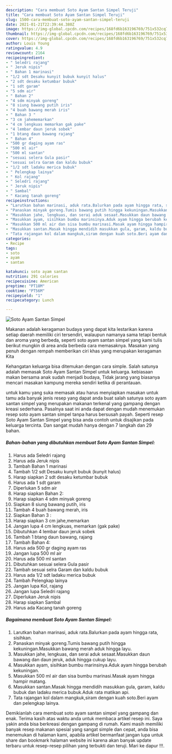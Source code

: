 ```yaml
---
description: "Cara membuat Soto Ayam Santan Simpel Teruji"
title: "Cara membuat Soto Ayam Santan Simpel Teruji"
slug: 1500-cara-membuat-soto-ayam-santan-simpel-teruji
date: 2021-01-21T22:39:44.380Z
image: https://img-global.cpcdn.com/recipes/168fd6b163196769/751x532cq70/soto-ayam-santan-simpel-foto-resep-utama.jpg
thumbnail: https://img-global.cpcdn.com/recipes/168fd6b163196769/751x532cq70/soto-ayam-santan-simpel-foto-resep-utama.jpg
cover: https://img-global.cpcdn.com/recipes/168fd6b163196769/751x532cq70/soto-ayam-santan-simpel-foto-resep-utama.jpg
author: Louis Young
ratingvalue: 4.9
reviewcount: 2164
recipeingredient:
- " Seledri rajang"
- " Jeruk nipis"
- " Bahan 1 marinasi"
- "1/2 sdt Desaku kunyit bubuk kunyit halus"
- "2 sdt desaku ketumbar bubuk"
- "1 sdt garam"
- "5 sdm air"
- " Bahan 2"
- "4 sdm minyak goreng"
- "8 siung bawang putih iris"
- "4 buah bawang merah iris"
- " Bahan 3 "
- "3 cm jahememarkan"
- "4 cm lengkuas memarkan gak pake"
- "4 lembar daun jeruk sobek"
- "1 btang daun bawang rajang"
- " Bahan 4"
- "500 gr daging ayam ras"
- "500 ml air"
- "500 ml santan"
- "sesuai selera Gula pasir"
- "sesuai selra Garam dan kaldu bubuk"
- "1/2 sdt ladaku merica bubuk"
- " Pelengkap lainya"
- " Kol rajang"
- " Seledri rajang"
- " Jeruk nipis"
- " Sambal"
- " Kacang tanah goreng"
recipeinstructions:
- "Larutkan bahan marinasi, aduk rata.Balurkan pada ayam hingga rata, sisihkan."
- "Panaskan minyak goreng.Tumis bawang putih hingga kekuningan.Masukkan bawang merah aduk hingga layu."
- "Masukkan jahe, lengkuas, dan serai aduk sesaat.Masukkan daun bawang dan daun jeruk, aduk hingga cukup layu."
- "Masukkan ayam, sisihkan bumbu marinsinya.Aduk ayam hingga berubah kekuningan."
- "Masukkan 500 ml air dan sisa bumbu marinasi.Masak ayam hingga hampir matang."
- "Masukkan santan.Masak hingga mendidih masukkan gula, garam, kaldu bubuk dan ladaku merica bubuk.Aduk rata matikan api."
- "Tata rajangan kol dalam mangkuk,siram dengan kuah soto.Beri ayam dan pelengkap lainya."
categories:
- Recipe
tags:
- soto
- ayam
- santan

katakunci: soto ayam santan 
nutrition: 291 calories
recipecuisine: American
preptime: "PT18M"
cooktime: "PT56M"
recipeyield: "1"
recipecategory: Lunch

---
```



![Soto Ayam Santan Simpel](https://img-global.cpcdn.com/recipes/168fd6b163196769/751x532cq70/soto-ayam-santan-simpel-foto-resep-utama.jpg)

Makanan adalah keragaman budaya yang dapat kita lestarikan karena setiap daerah memiliki ciri tersendiri, walaupun namanya sama tetapi bentuk dan aroma yang berbeda, seperti soto ayam santan simpel yang kami tulis berikut mungkin di area anda berbeda cara memasaknya. Masakan yang penuh dengan rempah memberikan ciri khas yang merupakan keragaman Kita



Kehangatan keluarga bisa ditemukan dengan cara simple. Salah satunya adalah memasak Soto Ayam Santan Simpel untuk keluarga. kebiasaan makan bersama anak sudah menjadi budaya, Tidak jarang yang biasanya mencari masakan kampung mereka sendiri ketika di perantauan.

untuk kamu yang suka memasak atau harus menyiapkan masakan untuk tamu ada banyak jenis resep yang dapat anda buat salah satunya soto ayam santan simpel yang merupakan makanan terkenal yang gampang dengan kreasi sederhana. Pasalnya saat ini anda dapat dengan mudah menemukan resep soto ayam santan simpel tanpa harus bersusah payah.
Seperti resep Soto Ayam Santan Simpel yang bisa anda contoh untuk disajikan pada keluarga tercinta. Dan sangat mudah hanya dengan 7 langkah dan 29 bahan.


<!--inarticleads1-->

##### Bahan-bahan yang dibutuhkan membuat Soto Ayam Santan Simpel:

1. Harus ada  Seledri rajang
1. Harus ada  Jeruk nipis
1. Tambah  Bahan 1 marinasi
1. Tambah 1/2 sdt Desaku kunyit bubuk (kunyit halus)
1. Harap siapkan 2 sdt desaku ketumbar bubuk
1. Harus ada 1 sdt garam
1. Diperlukan 5 sdm air
1. Harap siapkan  Bahan 2:
1. Harap siapkan 4 sdm minyak goreng
1. Siapkan 8 siung bawang putih, iris
1. Tambah 4 buah bawang merah, iris
1. Siapkan  Bahan 3 :
1. Harap siapkan 3 cm jahe,memarkan
1. Jangan lupa 4 cm lengkuas, memarkan (gak pake)
1. Dibutuhkan 4 lembar daun jeruk sobek
1. Tambah 1 btang daun bawang, rajang
1. Tambah  Bahan 4:
1. Harus ada 500 gr daging ayam ras
1. Jangan lupa 500 ml air
1. Harus ada 500 ml santan
1. Dibutuhkan sesuai selera Gula pasir
1. Tambah sesuai selra Garam dan kaldu bubuk
1. Harus ada 1/2 sdt ladaku merica bubuk
1. Tambah  Pelengkap lainya
1. Jangan lupa  Kol, rajang
1. Jangan lupa  Seledri rajang
1. Diperlukan  Jeruk nipis
1. Harap siapkan  Sambal
1. Harus ada  Kacang tanah goreng




<!--inarticleads2-->

##### Bagaimana membuat  Soto Ayam Santan Simpel:

1. Larutkan bahan marinasi, aduk rata.Balurkan pada ayam hingga rata, sisihkan.
1. Panaskan minyak goreng.Tumis bawang putih hingga kekuningan.Masukkan bawang merah aduk hingga layu.
1. Masukkan jahe, lengkuas, dan serai aduk sesaat.Masukkan daun bawang dan daun jeruk, aduk hingga cukup layu.
1. Masukkan ayam, sisihkan bumbu marinsinya.Aduk ayam hingga berubah kekuningan.
1. Masukkan 500 ml air dan sisa bumbu marinasi.Masak ayam hingga hampir matang.
1. Masukkan santan.Masak hingga mendidih masukkan gula, garam, kaldu bubuk dan ladaku merica bubuk.Aduk rata matikan api.
1. Tata rajangan kol dalam mangkuk,siram dengan kuah soto.Beri ayam dan pelengkap lainya.




Demikianlah cara membuat soto ayam santan simpel yang gampang dan enak. Terima kasih atas waktu anda untuk membaca artikel resep ini. Saya yakin anda bisa berkreasi dengan gampang di rumah. Kami masih memiliki banyak resep makanan spesial yang sangat simple dan cepat, anda bisa menemukan di halaman kami, apabila artikel bermanfaat jangan lupa untuk share dan bookmark halaman website ini karena akan banyak update terbaru untuk resep-resep pilihan yang terbukti dan teruji. Mari ke dapur !!!. 
